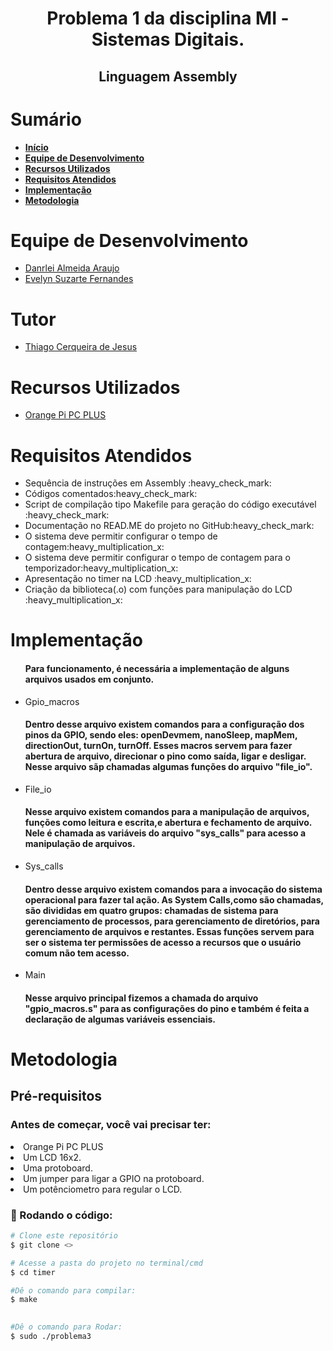 <div id="inicio">
    <h1 id="titulo" align="center"> Problema 1 da disciplina MI - Sistemas Digitais.</h1>
	<h2 id="titulo" align="center"> Linguagem Assembly</h1>
	<p id="descricao" align="justify"></p>
</div>

<div id="sumario">
    <h1>Sumário</h1>
	<ul>
		<li><a href="#inicio"> <b>Início</b></li>
        <li><a href="#equipe"> <b>Equipe de Desenvolvimento</b></li>
		<li><a href="#recursos-utilizados"> <b>Recursos Utilizados</b> </a></li>
        <li><a href="#requisitos"> <b>Requisitos Atendidos</b> </a> </li>
		<li><a href="#implementacao"> <b>Implementação</b> </a> </li>
        <li><a href="#metodologia"> <b>Metodologia</b> </a> </li>
	</ul>	
</div>

<div id="equipe">
    <h1>Equipe de Desenvolvimento</h1>
    <ul>
		<li><a href="https://github.com/danrleiaraujo"> Danrlei Almeida Araujo</li>
		<li><a href="https://github.com/evelynsuzarte"> Evelyn Suzarte Fernandes</a></li>
	</ul>
    <h1>Tutor</h1>
    <ul>
        <li><a href="https://github.com/thiagocj">Thiago Cerqueira de Jesus</a></li>
    </ul>
</div>

<div id="recursos-utilizados">
	<h1> Recursos Utilizados </h1>
	<ul>
        <li><a href="">Orange Pi PC PLUS</a></li>
	</ul>	


<div id="requisitos">
    <h1>Requisitos Atendidos</h1>
	<ul>
		<li>Sequência de instruções em Assembly :heavy_check_mark:</li>
		<li>Códigos comentados:heavy_check_mark:</li>
		<li>Script de compilação tipo Makefile para geração do código executável :heavy_check_mark:</li>
		<li>Documentação no READ.ME do projeto no GitHub:heavy_check_mark:</li>
		<li>O sistema deve permitir configurar o tempo de contagem:heavy_multiplication_x:</li>
		<li>O sistema deve permitir configurar o tempo de contagem para o temporizador:heavy_multiplication_x:</li>
		<li>Apresentação no timer na LCD :heavy_multiplication_x:</li>
		<li>Criação da biblioteca(.o) com funções para manipulação do LCD :heavy_multiplication_x:</li>
	</ul>
</div>

<div id="implementacao">
	<h1>Implementação</h1>
	<ul><p align="justify"> 
    	<h4> Para funcionamento, é necessária a implementação de alguns arquivos usados em conjunto.</h4>
		<li>Gpio_macros</li>
		<h4> Dentro desse arquivo existem comandos para a configuração dos pinos da GPIO, sendo eles: openDevmem, nanoSleep, mapMem, directionOut, turnOn, turnOff. Esses macros servem para fazer abertura de arquivo, direcionar o pino como saída, ligar e desligar. Nesse arquivo sãp chamadas algumas funções do arquivo "file_io".</h4>
		<li>File_io</li>
		<h4> Nesse arquivo existem comandos para a manipulação de arquivos, funções como leitura e escrita,e abertura e fechamento de arquivo. Nele é chamada as variáveis do arquivo "sys_calls" para acesso a manipulação de arquivos. </h4>
		<li>Sys_calls</li>
		<h4> Dentro desse arquivo existem comandos para a invocação do sistema operacional para fazer tal ação. As System Calls,como são chamadas, são divididas em quatro grupos: chamadas de sistema para gerenciamento de processos, para gerenciamento de diretórios, para gerenciamento de arquivos e restantes. Essas funções servem para ser o sistema ter permissões de acesso a recursos que o usuário comum não tem acesso. </h4>
		<li>Main</li>
		<h4>Nesse arquivo principal fizemos a chamada do arquivo "gpio_macros.s" para as configurações do pino e também é feita a declaração de algumas variáveis essenciais.</h4>
    <p> 
	<h3>
</div>

<div id="metodologia">
	<h1>Metodologia</h1>

</div>
		
<h2>Pré-requisitos</h2>
<h3>Antes de começar, você vai precisar ter:</h3>
<li>Orange Pi PC PLUS</li>
<li>Um LCD 16x2.</li>
<li>Uma protoboard.</li>
<li>Um jumper para ligar a GPIO na protoboard.</li>
<li>Um potênciometro para regular o LCD.</li>

### 🎲 Rodando o código:

```bash
# Clone este repositório
$ git clone <>

# Acesse a pasta do projeto no terminal/cmd
$ cd timer

#Dê o comando para compilar:
$ make

		
#Dê o comando para Rodar:
$ sudo ./problema3


